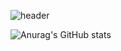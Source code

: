 <!-- ### Hi there 👋

**chaehyeon7/chaehyeon7** is a ✨ _special_ ✨ repository because its `README.md` (this file) appears on your GitHub profile.

Here are some ideas to get you started:

- 🔭 I’m currently working on ...
- 🌱 I’m currently learning ...
- 👯 I’m looking to collaborate on ...
- 🤔 I’m looking for help with ...
- 💬 Ask me about ...
- 📫 How to reach me: ...
- 😄 Pronouns: ...
- ⚡ Fun fact: ... -->

![header](https://capsule-render.vercel.app/api?type=wave&color=gradient&height=300&section=header&text=HELLO%20&fontSize=90)

![Anurag's GitHub stats](https://github-readme-stats.vercel.app/api?username=chaehyeon7&show_icons=true&gruvbox_light)

<!-- ![header](https://capsule-render.vercel.app/api?type=wave&color=gradient&height=300&section=header&text=HELLOW%20&fontSize=90) -->
